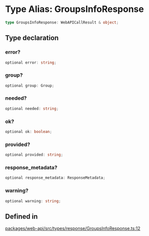 # Type Alias: GroupsInfoResponse

```ts
type GroupsInfoResponse: WebAPICallResult & object;
```

## Type declaration

### error?

```ts
optional error: string;
```

### group?

```ts
optional group: Group;
```

### needed?

```ts
optional needed: string;
```

### ok?

```ts
optional ok: boolean;
```

### provided?

```ts
optional provided: string;
```

### response\_metadata?

```ts
optional response_metadata: ResponseMetadata;
```

### warning?

```ts
optional warning: string;
```

## Defined in

[packages/web-api/src/types/response/GroupsInfoResponse.ts:12](https://github.com/slackapi/node-slack-sdk/blob/main/packages/web-api/src/types/response/GroupsInfoResponse.ts#L12)
